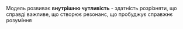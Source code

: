 Модель розвиває **внутрішню чутливість** - здатність розрізняти, що справді важливе, що створює резонанс, що пробуджує справжнє розуміння